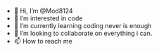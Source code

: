- 👋 Hi, I’m @Mod8124
- 👀 I’m interested in code
- 🌱 I’m currently learning coding never is enough
- 💞️ I’m looking to collaborate on everything i can.
- 📫 How to reach me 

<!---
Mod8124/Mod8124 is a ✨ special ✨ repository because its `README.md` (this file) appears on your GitHub profile.
You can click the Preview link to take a look at your changes.
--->
